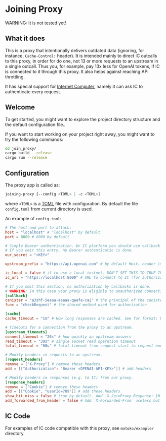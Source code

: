 # Joining Proxy

WARNING: It is not tested yet!

## What it does

This is a proxy that intentionally delivers outdated data (ignoring, for instance, `Cache-Control:` header).
It is intended mainly to direct IC outcalls to this proxy,
in order for do one, not 13 or more requests to an upstream in a single outcall.
Thus you, for example, pay 13x less for OpenAI tokens, if IC is connected to it through
this proxy. It also helps against reaching API throttling.

It has special support for [Internet Computer](https://internetcomputer.org/), namely it can ask
IC to authenticate every request.

## Welcome

To get started, you might want to explore the project directory structure and the default configuration file..

If you want to start working on your project right away, you might want to try the following commands:

```bash
cd join_proxy/
cargo build --release
cargo run --release
```

## Configuration

The proxy app is called as:

```bash
joining-proxy [--config <TOML> | -c <TOML>]
```

where `<TOML>` is a [TOML](https://toml.io) file with configuration. By default the file `config.toml` from current directory is used.

An example of `config.toml`:

```toml
# The host and port to attach:
host = "localhost" # "localhost" by default
port = 8080 # 8080 by default

# Simple Bearer authentication. On IC platform you should use callback authentication instead.
# If you omit this entry, no Bearer authenticatio is done.
our_secret = "<KEY>"

upstream_prefix = "https://api.openai.com" # by default Host: header is used

ic_local = false # if to use a local testnet, DON'T SET THIS TO TRUE IN PRODUCTION
ic_url = "https://localhost:8000" # URL to connect to IC (for authorization), the default value is determined by `ic_local`

# If you omit this section, no authorization by callbacks is done.
# WARNING: In this case your proxy is eligible to unauthorized connections, such as stealing your OpenAI tokens.
[callback]
canister = "a3shf-5eaaa-aaaaa-qaafa-cai" # the principal of the canister used for authorization
func = "checkRequest" # the shared method used for authorization

[cache]
cache_timeout = "1m" # How long responses are cached. See for format: https://chatgpt.com/share/4fb8f7c9-ad48-4cfe-a875-efcb6d36bbf1

# Timeouts for a connection from the proxy to an upstream.
[upstream_timeouts]
connect_timeout = "20s" # how quickly an upstream answers
read_timeout = "30s" # single socket read operation timeout
total_timeout = "60s" # total timeout from request start to request end

# Modify headers in requests to an upstream.
[request_headers]
remove = ["X-Proxy"] # remove these headers 
add = [["Authorization": "Bearer <OPENAI-API-KEY>"]] # add headers

# Modify headers in responses (e.g. to IC) from our proxy.
[response_headers]
remove = ["Cookie"] # remove these headers
add = [["Cookie", "userId=789"]] # add these headers
show_hit_miss = false # true by default. Add `X-JoinProxy-Response: [Hit | Miss]` header
add_forwarded_from_header = false # Add `X-Forwarded-From` useless but widespread HTTP header to the response
```

## IC Code

For examples of IC code compatible with this proxy, see `motoko/example/` directory.